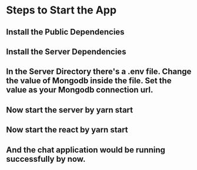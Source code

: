 # Steps to Start the App

## Install the Public Dependencies
## Install the Server Dependencies
## In the Server Directory there's a .env file. Change the value of Mongodb inside the file. Set the value as your Mongodb connection url.
## Now start the server by yarn start
## Now start the react by yarn start
## And the chat application would be running successfully by now.
